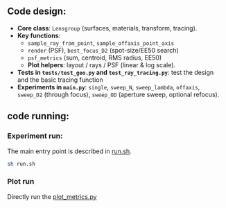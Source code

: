 ## Code design:
- **Core class**: `Lensgroup` (surfaces, materials, transform, tracing).
- **Key functions**:
  - `sample_ray_from_point`, `sample_offaxis_point_axis`
  - `render` (PSF), `best_focus_D2` (spot-size/EE50 search)
  - `psf_metrics` (sum, centroid, RMS radius, EE50)
  - **Plot helpers**: layout / rays / PSF (linear & log scale).
- **Tests in `tests/test_geo.py` and `test_ray_tracing.py`**: test the design and the basic tracing function
- **Experiments in `main.py`**: `single`, `sweep_N`, `sweep_lambda`, `offaxis`, `sweep_D2` (through focus), `sweep_OD` (aperture sweep, optional refocus).

## code running:
### Experiment run: 
The main entry point is described in [run.sh](../run.sh).
```bash
sh run.sh
```
### Plot run
Directly run the [plot_metrics.py](../plot_metrics.py)